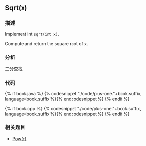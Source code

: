 ## Sqrt(x)

### 描述

Implement int `sqrt(int x)`.

Compute and return the square root of `x`.


### 分析

二分查找


### 代码

{% if book.java %}
{% codesnippet "./code/plus-one."+book.suffix, language=book.suffix %}{% endcodesnippet %}
{% endif %}

{% if book.cpp %}
{% codesnippet "./code/plus-one."+book.suffix, language=book.suffix %}{% endcodesnippet %}
{% endif %}


### 相关题目

* [Pow(x)](pow.md)
